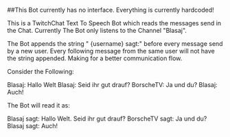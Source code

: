##This Bot currently has no interface. Everything is currently hardcoded!


This is a TwitchChat Text To Speech Bot which reads the messages send in the Chat.
Currently The Bot only listens to the Channel "Blasaj".

The Bot appends the string " {username} sagt:" before every message send by a new user.
Every following message from the same user will not have the string appended.
Making for a better communication flow.

Consider the Following:


Blasaj: Hallo Welt
Blasaj: Seid ihr gut drauf?
BorscheTV: Ja und du?
Blasaj: Auch!

The Bot will read it as:

Blasaj sagt: Hallo Welt.
Seid ihr gut drauf?
BorscheTV sagt: Ja und du?
Blasaj sagt: Auch!